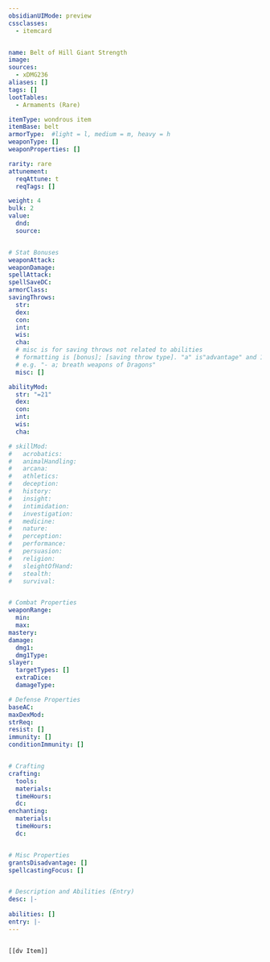 ```yaml
---
obsidianUIMode: preview
cssclasses:
  - itemcard


name: Belt of Hill Giant Strength
image: 
sources: 
  - xDMG236
aliases: []
tags: []
lootTables: 
  - Armaments (Rare)

itemType: wondrous item
itemBase: belt
armorType:  #light = l, medium = m, heavy = h
weaponType: []
weaponProperties: []

rarity: rare
attunement:
  reqAttune: t
  reqTags: []

weight: 4
bulk: 2
value:
  dnd: 
  source: 


# Stat Bonuses
weaponAttack: 
weaponDamage:
spellAttack:
spellSaveDC:
armorClass: 
savingThrows: 
  str:
  dex:
  con:
  int:
  wis:
  cha:
  # misc is for saving throws not related to abilities
  # formatting is [bonus]; [saving throw type]. "a" is"advantage" and 1,2,3 are for +1,+2,+3 etc. 
  # e.g. "- a; breath weapons of Dragons"
  misc: []

abilityMod:
  str: "=21"
  dex: 
  con: 
  int: 
  wis: 
  cha: 

# skillMod:
#   acrobatics:
#   animalHandling:
#   arcana:
#   athletics:
#   deception:
#   history:
#   insight:
#   intimidation:
#   investigation:
#   medicine:
#   nature:
#   perception:
#   performance:
#   persuasion:
#   religion:
#   sleightOfHand:
#   stealth:
#   survival:


# Combat Properties
weaponRange:
  min: 
  max: 
mastery: 
damage:
  dmg1: 
  dmg1Type: 
slayer:
  targetTypes: []
  extraDice: 
  damageType: 

# Defense Properties
baseAC: 
maxDexMod: 
strReq: 
resist: []
immunity: []
conditionImmunity: []


# Crafting
crafting:
  tools: 
  materials:
  timeHours: 
  dc: 
enchanting:
  materials: 
  timeHours: 
  dc: 


# Misc Properties
grantsDisadvantage: []
spellcastingFocus: []


# Description and Abilities (Entry)
desc: |-
  
abilities: []
entry: |-
---
```


```meta-bind-embed

[[dv Item]]

```